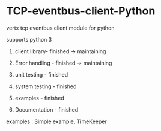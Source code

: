 # TCP-eventbus-client-Python
vertx tcp eventbus client module for python

supports  python 3


1) client library- finished -> maintaining

2) Error handling - finished -> maintaining

3) unit testing - finished

4) system testing - finished

5) examples - finished

6) Documentation - finished

examples :
Simple example,
TimeKeeper




